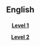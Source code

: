 <h2> 
<p align="center">
English
</p>
</h2>

<h4>
<p align="center">
  <a href="https://1blockatatime.github.io/English/A">Level 1</a>
  <br>
</p>
<p align="center">
  <a href="https://1blockatatime.github.io/English/B">Level 2</a>
  <br>
</p>

<!--<p align="center">
  <a href="https://1blockatatime.github.io/English/Year3">Year 3</a>
  <br>
</p>
<p align="center">
  <a href="https://1blockatatime.github.io/English/Year4">Year 4</a>
  <br>
</p>
</h4>-->
